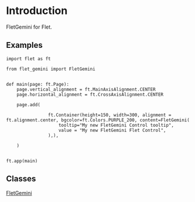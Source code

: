 # Introduction

FletGemini for Flet.

## Examples

```
import flet as ft

from flet_gemini import FletGemini


def main(page: ft.Page):
    page.vertical_alignment = ft.MainAxisAlignment.CENTER
    page.horizontal_alignment = ft.CrossAxisAlignment.CENTER

    page.add(

                ft.Container(height=150, width=300, alignment = ft.alignment.center, bgcolor=ft.Colors.PURPLE_200, content=FletGemini(
                    tooltip="My new FletGemini Control tooltip",
                    value = "My new FletGemini Flet Control", 
                ),),

    )


ft.app(main)
```

## Classes

[FletGemini](FletGemini.md)


